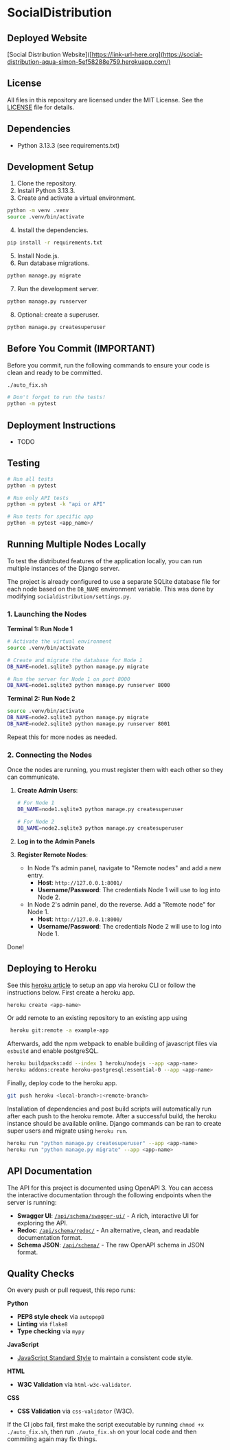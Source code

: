 SocialDistribution
===================================

## Deployed Website
[Social Distribution Website]([https://link-url-here.org](https://social-distribution-aqua-simon-5ef58288e759.herokuapp.com/)

## License

All files in this repository are licensed under the MIT License. See the [LICENSE](LICENSE) file for details.

## Dependencies

* Python 3.13.3 (see requirements.txt)

## Development Setup

1. Clone the repository.
2. Install Python 3.13.3.
3. Create and activate a virtual environment.
```bash
python -m venv .venv
source .venv/bin/activate
```
4. Install the dependencies.
```bash
pip install -r requirements.txt
```
5. Install Node.js.
6. Run database migrations.
```bash
python manage.py migrate
```
7. Run the development server.
```bash
python manage.py runserver
```
8. Optional: create a superuser.
```bash
python manage.py createsuperuser
```

## Before You Commit (IMPORTANT)

Before you commit, run the following commands to ensure your code is clean and ready to be committed.

```bash
./auto_fix.sh

# Don't forget to run the tests!
python -m pytest
```

## Deployment Instructions

* TODO

## Testing
```bash
# Run all tests
python -m pytest

# Run only API tests
python -m pytest -k "api or API"

# Run tests for specific app
python -m pytest <app_name>/
```

## Running Multiple Nodes Locally

To test the distributed features of the application locally, you can run multiple instances of the Django server.

The project is already configured to use a separate SQLite database file for each node based on the `DB_NAME` environment variable. This was done by modifying `socialdistribution/settings.py`.

### 1. Launching the Nodes

**Terminal 1: Run Node 1**
```bash
# Activate the virtual environment
source .venv/bin/activate

# Create and migrate the database for Node 1
DB_NAME=node1.sqlite3 python manage.py migrate

# Run the server for Node 1 on port 8000
DB_NAME=node1.sqlite3 python manage.py runserver 8000
```

**Terminal 2: Run Node 2**
```bash
source .venv/bin/activate
DB_NAME=node2.sqlite3 python manage.py migrate
DB_NAME=node2.sqlite3 python manage.py runserver 8001
```

Repeat this for more nodes as needed.

### 2. Connecting the Nodes

Once the nodes are running, you must register them with each other so they can communicate.

1.  **Create Admin Users**:
    ```bash
    # For Node 1
    DB_NAME=node1.sqlite3 python manage.py createsuperuser

    # For Node 2
    DB_NAME=node2.sqlite3 python manage.py createsuperuser
    ```

2.  **Log in to the Admin Panels**

3.  **Register Remote Nodes**:
    - In Node 1's admin panel, navigate to "Remote nodes" and add a new entry.
        - **Host**: `http://127.0.0.1:8001/`
        - **Username/Password**: The credentials Node 1 will use to log into Node 2.
    - In Node 2's admin panel, do the reverse. Add a "Remote node" for Node 1.
        - **Host**: `http://127.0.0.1:8000/`
        - **Username/Password**: The credentials Node 2 will use to log into Node 1.

Done!

## Deploying to Heroku
See this [heroku article](https://devcenter.heroku.com/articles/git) to setup an app via heroku CLI or follow the instructions below. First create a heroku app.

```bash
heroku create <app-name>
```

Or add remote to an existing repository to an existing app using

```bash
 heroku git:remote -a example-app
```

Afterwards, add the npm webpack to enable building of javascript files via `esbuild` and enable postgreSQL. 

```bash
heroku buildpacks:add --index 1 heroku/nodejs --app <app-name>
heroku addons:create heroku-postgresql:essential-0 --app <app-name>
```

Finally, deploy code to the heroku app.
```bash
git push heroku <local-branch>:<remote-branch>
```

Installation of dependencies and post build scripts will automatically run after each push to the heroku remote. After a successful build, the heroku instance should be available online. Django commands can be ran to create super users and migrate using `heroku run`.

```bash
heroku run "python manage.py createsuperuser" --app <app-name>
heroku run "python manage.py migrate" --app <app-name>
```


## API Documentation

The API for this project is documented using OpenAPI 3. You can access the interactive documentation through the following endpoints when the server is running:

- **Swagger UI**: [`/api/schema/swagger-ui/`](/api/schema/swagger-ui/) - A rich, interactive UI for exploring the API.
- **Redoc**: [`/api/schema/redoc/`](/api/schema/redoc/) - An alternative, clean, and readable documentation format.
- **Schema JSON**: [`/api/schema/`](/api/schema/) - The raw OpenAPI schema in JSON format.

## Quality Checks
On every push or pull request, this repo runs:

**Python**
- **PEP8 style check** via `autopep8`
- **Linting** via `flake8`
- **Type checking** via `mypy`

**JavaScript**
- [JavaScript Standard Style](https://standardjs.com/) to maintain a consistent code style.

**HTML**
- **W3C Validation** via `html-w3c-validator`.

**CSS**
- **CSS Validation** via `css-validator` (W3C).

If the CI jobs fail, first make the script executable by running `chmod +x ./auto_fix.sh`, then run `./auto_fix.sh` on your local code and then commiting again may fix things.
